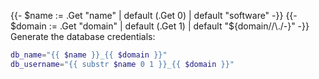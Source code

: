 {{- $name := .Get "name" | default (.Get 0) | default "software" -}}
{{- $domain := .Get "domain" | default (.Get 1) | default "${domain//\\./-}" -}}
Generate the database credentials:

```bash
db_name="{{ $name }}_{{ $domain }}"
db_username="{{ substr $name 0 1 }}_{{ $domain }}"
```
